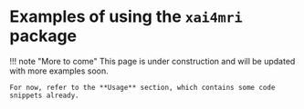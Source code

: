 # Examples of using the `xai4mri` package

!!! note "More to come"
    This page is under construction and will be updated with more examples soon.

    For now, refer to the **Usage** section, which contains some code snippets already.
